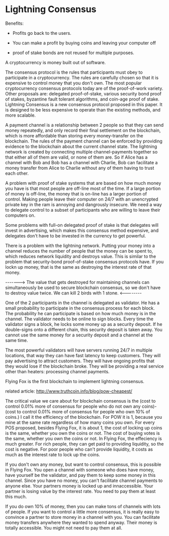 Lightning Consensus
===================

Benefits:

* Profits go back to the users.

* You can make a profit by buying coins and leaving your computer off

* proof of stake bonds are not reused for multiple purposes.




A cryptocurrency is money built out of software. 

The consensus protocol is the rules that participants must obey to participate in a cryptocurrency. The rules are carefully chosen so that it is expensive to control money that you don't own. The most popular cryptocurrency consensus protocols today are of the proof-of-work variety. Other proposals are: delegated proof-of-stake, various security bond proof of stakes, byzantine fault tolerant algorithms, and coin-age proof of stake.
Lightning Consensus is a new consensus protocol proposed in this paper. It is designed to be less expensive to operate than the existing methods, and more scalable. 

A payment channel is a relationship between 2 people so that they can send money repeatedly, and only record their final settlement on the blockchain, which is more affordable than storing every money-transfer on the blockchain. The rules of the payment channel can be enforced by providing evidence to the blockchain about the current channel state. The lightning network is created by connecting multiple channel-payments together so that either all of them are valid, or none of them are. So if Alice has a channel with Bob and Bob has a channel with Charlie, Bob can facilitate a money transfer from Alice to Charlie without any of them having to trust each other.

A problem with proof of stake systems that are based on how much money you have is that most people are off-line most of the time. If a large portion of money is off-line, the money that is on-line has a larger portion of control. Making people leave their computer on 24/7 with an unencrypted private key in the ram is annoying and dangrously insecure. We need a way to delegate control to a subset of participants who are willing to leave their computers on.

Some problems with full-on delegated proof of stake is that delegates will invest in advertising, which makes this consensus method expensive, and delegates don't have to be invested in the currency to get powerful.

There is a problem with the lightning network. Putting your money into a channel reduces the number of people that the money can be spent to, which reduces network liquidity and destroys value. This is similar to the problem that security-bond proof-of-stake consensus protocols have. If you lockn up money, that is the same as destroying the interest rate of that money. 

-------> The value that gets destroyed for maintaining channels can simultaneously be used to secure blockchain consensus, so we don't have to destroy value twice. We can kill 2 birds with 1 stone. <--------

One of the 2 participants in the channel is delegated as validator. He has a small probability to participate in the consensus process for each block. The probability he can participate is based on how much money is in the channel. The validator needs to be online to sign blocks. Every time the validator signs a block, he locks some money up as a security deposit. If he double-signs onto a different chain, this security deposit is taken away. You cannot use the same money for a security deposit and a channel at the same time.

The most powerful validators will have servers running 24/7 in multiple locations, that way they can have fast latency to keep customers. They will pay advertising to attract customers. They will have ongoing profits that they would lose if the blockchain broke. They will be providing a real service other than heaters: processing channel payments.

Flying Fox is the first blockchain to implement lightning consensus.

related article: http://www.truthcoin.info/blog/pow-cheapest/


The critical value we care about for blockchain consensus is the (cost to control 0.01% more of consensus for people who do not own any coins)-(cost to control 0.01% more of consensus for people who own 10% of coins.) I call it the efficiency of the blockchain. For POW it is 1, because you mine at the same rate regardless of how many coins you own. For every POS proposed, besides Flying Fox, it is about 1, the cost of locking up coins is the same, whether you own the coins or not. The cost of buying votes is the same, whether you own the coins or not. 
In Flying Fox, the effeciency is much greater. For rich people, they can get paid to providing liquidity, so the cost is negative.
For poor people who can't provide liquidity, it costs as much as the interest rate to lock up the coins.

If you don't own any money, but want to control consensus, this is possible in Flying Fox. You open a channel with someone who does have money, have yourself be the validator, and pay them to keep some money in this channel.
Since you have no money, you can't facilitate channel payments to anyone else. Your partners money is locked up and innaccessible. Your partner is losing value by the interest rate. You need to pay them at least this much.

If you do own 10% of money, then you can make tons of channels with lots of people. If you want to control a little more consensus, it is really easy to convince a partner to store money in a channel with you. You can facilitate money transfers anywhere they wanted to spend anyway. Their money is totally accessible. You might not need to pay them at all.